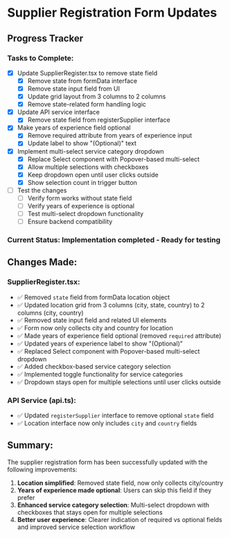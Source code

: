 # Supplier Registration Form Updates

## Progress Tracker

### Tasks to Complete:
- [x] Update SupplierRegister.tsx to remove state field
  - [x] Remove state from formData interface
  - [x] Remove state input field from UI
  - [x] Update grid layout from 3 columns to 2 columns
  - [x] Remove state-related form handling logic
- [x] Update API service interface
  - [x] Remove state field from registerSupplier interface
- [x] Make years of experience field optional
  - [x] Remove required attribute from years of experience input
  - [x] Update label to show "(Optional)" text
- [x] Implement multi-select service category dropdown
  - [x] Replace Select component with Popover-based multi-select
  - [x] Allow multiple selections with checkboxes
  - [x] Keep dropdown open until user clicks outside
  - [x] Show selection count in trigger button
- [ ] Test the changes
  - [ ] Verify form works without state field
  - [ ] Verify years of experience is optional
  - [ ] Test multi-select dropdown functionality
  - [ ] Ensure backend compatibility

### Current Status: Implementation completed - Ready for testing

## Changes Made:

### SupplierRegister.tsx:
- ✅ Removed `state` field from formData location object
- ✅ Updated location grid from 3 columns (city, state, country) to 2 columns (city, country)
- ✅ Removed state input field and related UI elements
- ✅ Form now only collects city and country for location
- ✅ Made years of experience field optional (removed `required` attribute)
- ✅ Updated years of experience label to show "(Optional)"
- ✅ Replaced Select component with Popover-based multi-select dropdown
- ✅ Added checkbox-based service category selection
- ✅ Implemented toggle functionality for service categories
- ✅ Dropdown stays open for multiple selections until user clicks outside

### API Service (api.ts):
- ✅ Updated `registerSupplier` interface to remove optional `state` field
- ✅ Location interface now only includes `city` and `country` fields

## Summary:
The supplier registration form has been successfully updated with the following improvements:
1. **Location simplified**: Removed state field, now only collects city/country
2. **Years of experience made optional**: Users can skip this field if they prefer
3. **Enhanced service category selection**: Multi-select dropdown with checkboxes that stays open for multiple selections
4. **Better user experience**: Clearer indication of required vs optional fields and improved service selection workflow
